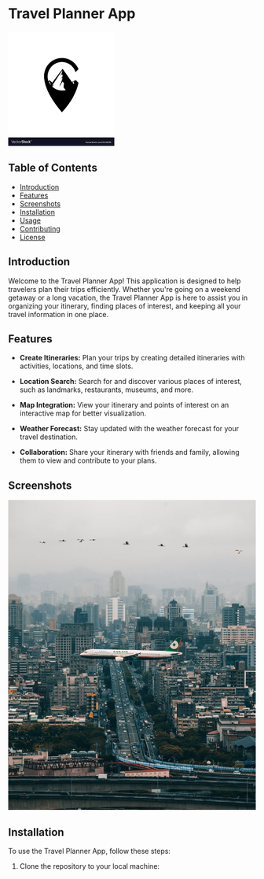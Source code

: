 # Travel Planner App

![Alt text](asset/image2.png)

## Table of Contents
- [Introduction](#introduction)
- [Features](#features)
- [Screenshots](#screenshots)
- [Installation](#installation)
- [Usage](#usage)
- [Contributing](#contributing)
- [License](#license)

## Introduction

Welcome to the Travel Planner App! This application is designed to help travelers plan their trips efficiently. Whether you're going on a weekend getaway or a long vacation, the Travel Planner App is here to assist you in organizing your itinerary, finding places of interest, and keeping all your travel information in one place.

## Features

- **Create Itineraries:** Plan your trips by creating detailed itineraries with activities, locations, and time slots.

- **Location Search:** Search for and discover various places of interest, such as landmarks, restaurants, museums, and more.

- **Map Integration:** View your itinerary and points of interest on an interactive map for better visualization.

- **Weather Forecast:** Stay updated with the weather forecast for your travel destination.

- **Collaboration:** Share your itinerary with friends and family, allowing them to view and contribute to your plans.

## Screenshots

![Alt text](asset/image.png)

## Installation

To use the Travel Planner App, follow these steps:

1. Clone the repository to your local machine:

